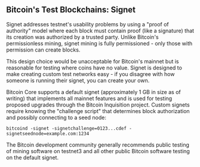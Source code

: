 ## Bitcoin's Test Blockchains: Signet

Signet addresses testnet's usability problems by using a "proof of authority" model where each block must contain proof (like a signature) that its creation was authorized by a trusted party. Unlike Bitcoin's permissionless mining, signet mining is fully permissioned - only those with permission can create blocks.

This design choice would be unacceptable for Bitcoin's mainnet but is reasonable for testing where coins have no value. Signet is designed to make creating custom test networks easy - if you disagree with how someone is running their signet, you can create your own.

Bitcoin Core supports a default signet (approximately 1 GB in size as of writing) that implements all mainnet features and is used for testing proposed upgrades through the Bitcoin Inquisition project. Custom signets require knowing the "challenge script" that determines block authorization and possibly connecting to a seed node:

```
bitcoind -signet -signetchallenge=0123...cdef -signetseednode=example.com:1234
```

The Bitcoin development community generally recommends public testing of mining software on testnet3 and all other public Bitcoin software testing on the default signet.